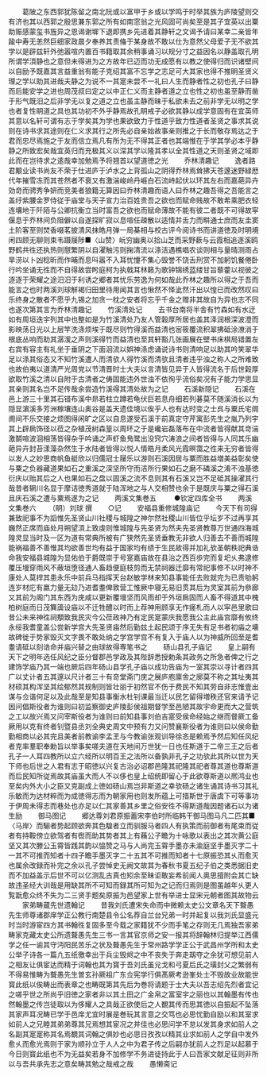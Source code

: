 <!-- { "loadSidebar": true } -->
　　葛陂之东西郭犹陈留之南北阮或以富甲于乡或以学鸣于时举其族为庐陵望则交有济也其以西郭之殷思兼东郭之所有如南窓翁之光风固可尚矣至是其子宜英以出粟助赈感蒙玺书旌异之恩谒谢墀下退即携乡先进着其静轩之文谒予请曰某幸二亲皆年踰中寿无恙然巨细家政晨夕奉养其责偹于某身故不敢以仕为意然父母爱子无不欲其学以是辟兹轩外弛嚣喧内置百书籍取其余稍事诵习以规分寸之益因名以静盖取孔明所谓学湏静也之意但未得进为之方故年已迈而功无成愿有以教之使得归而识诸壁间以自励予既嘉其言益重翁有能子克绍其富不忘学之志足可大其家也得不推眀圣贤义理之学以助其进哉夫静之为说不一其寔未尝不一礼曰人生而静者性之初也孔子曰静而后能安学之进也周茂叔曰定之以中正仁义而主静者道之立也性之初也虽至静而凿于形气既汨之后非学无以复之道之立也虽主静而昧于私欲未去之前非学无以明之学也者复性眀道之具也其功初不外乎静焉故孔眀戒子必欲其静以成学意固有在宜英师其意以名轩可谓有志于学矣其为学也果欲致力于性道乎致力性道者圣贤之事求其说则在诗书求其途则在仁义求其行之所先必自亲始故事亲则推之于长而敬存焉达之于君而忠尽焉施之于友而信立焉凡有所为无不得其正者也其端惟在于学其学必本乎静静之所致宏矣哉宜英归而充极其义以深其学以隆其孝以全其性道之天则圣贤之域即此而在岂待求之逺哉幸加勉焉予将翘首以望道徳之光
　　乔林清趣记
　　逸者路君颙业读书尚友不荣于仕进庐于泸水之上背孤山之阴得乔林焉耸拂天苍邃迷野緑厯代年摧雪冻而其苍然者不衰又有激湍峻岭丹崕白石流峙起伏以环其左右而嘉葩异卉効竒而骋秀争妍而竞美者狼籍无算因曰乔林清趣而语人曰乔林之趣吾得之吾能言之盖纡紫腰金罗侍従于庙堂与天子宣力治百姓贵吾之欲也而赋命贱故不敢希乘肥衣轻连壤地于阡陌与公卿抗衡立当时富吾之欲也而赋命薄故不能有彼二者既不可得故寜偃息于乔林间负阻僻以自遂探旷寂以息喧任疎散以适情并舌力而畊通士庶而友圭窦土阶客至则焚香啜茗披清风抹皓月弹一局棊相与校古评今阅诗书而讲道徳及时明境闲四顾无聊则束韦蹑屦陟■〈山赞〉岏穷幽奥以拾山芝而采野蔌与云霞相追逐溪鸥野鹤共徃还执热则憇繁阴以自濯触污则掬清流以涤洁遇樵唱农谈则相与量晴测雨占旱涝以卜凶稔昕而作晡而息呌嚣不入耳忧懥不集心毁誉不饶舌刑赏不加躬饥餐倦卧行吟坐诵无徃而不自得故尝盻庭柯为执戟耳林籁为歌钟锦绣蓝缕甘旨藜藿以视彼之逐逐于荣耀之途汨汨于利诱之郷者其忧乐劳逸为何如哉此乔林之趣所以得之于吾而能言之也时两溪刘球觧褐归田里待用闻其言也愀然不怿泚然汗出以惶已而改然叹曰乐终身之散者不愿乎九锡之加贪一枕之安者将忘乎千金之赠非其故自为异也志不同也遂次第其言为乔林清趣记
　　竹溪清处记
　　去书台南将半舎有竹森如有水迂如有周垣迭宇列其中也整如是为竹溪清处乃友人管榖厚所居也盖其泽润根深波澄而影映荡日光以上层竿洗涤烦埃于既尽则竹得溪而益清也宻筱覆流积翠拂砥涂潦消于根底丛响而助其潺湲之声则溪得竹而益清也至其轩豁几张画展在壁书床棋局错置左右宾有容主有礼坐于垂阴之下面洄流以娯神涤虑诵说诗书则清响足以助其吟笑翠华足以涤其俗态又不知竹溪遭人而清欤人得竹溪而清欤且清者违乎浊之称人之所难致也故伯夷以道清严光周党以节清晋时士大夫以言清皆见异于人皆得流名于后世榖厚欲取竹溪之清以自附于古清者之俦固能违外世浊不依徇乎流俗矣况有子能力学思显其亲则其名岂不足传哉余尝造竹溪得其清处故为之记
　　石溪新隠记
　　石溪在邑上游三十里其石错布溪中昻若柱立蹲若龟伏巨若息舟细若列碁莫不随溪消长以为隠显濵溪多芳洲稼壤连山奥谷是盖天遗佳境以俟乎人也有达时变之士呉与粟氏宅阛阓间不乐交接之烦图得闲旷之区以自息遂受石溪于前真定守芹寓彭先生之胤乃列宇其上辟扄饰径以莅之杂植茂树森篁以周环之于是巉岩磊落布在中流者皆得献其竒湍激鬬喧波洄相荡皆得杂乎吟诵之声虾鱼鳬鹭出没窍穴涛浪之间者皆得与人同其乐幽葩异卉封苔漾藻杂然生于水陆者皆得以悦人情皓月柔风光霞暝霭之徃来无穷者皆得以发人之妙思商帆鱼艇欣以归儒冠士屦乐以游则石溪因居与粟而胜益増美益彰矣使与粟之负器藏道果如石之重溪之深坚所守而洁所行果如石之磨不磷溪之淆不浊基徳衍庆以贻其后之人也果如石之盘以固溪之流不息则其有石溪又岂不足砥其操濯其行哉昔者辋川名显于摩诘徳秀道就于陆浑地之与人交相赞也余于是既庆与粟之得石溪且庆石溪之遭与粟焉遂为之记
　　两溪文集巻五
　　
●钦定四库全书
　　两溪文集巻六
　　（眀）刘球 撰
　　○记
　　安福县重修城隍庙记
　　今天下有司得兼致祀事不为謟惟先圣贤山川社稷与城隍之神尔然社稷山川皆位乎坛岁不过再享其巍然正席而庙处月朔望湏上致虔则惟城隍与先圣贤为然夫先圣贤教尊万世通四海城隍灵显当时及一区为道有常典所被有广狭然先圣贤垂教无非欲人归善去不善而城隍能祸福善不善惟其均欲善世均有益于国家均有绩于生民故得并加礼欤圣朝秩祀典诰命我安福县城隍为显佑伯于爵既崇于号寔嘉庙故在县治之西百歩完而复圯乆弗逮修覆压墁穿雨风不蔽垣堕径通人畜趋便庭枝剪而无禁祠器迁靡有常祀事修不以时神不康处人莫捍其患永乐中前兵马指挥天台赵敏学林来知县事能任去败就完为已责劬躬连岁材庀有嬴力量无攰乃进耆耋俾敦营工惟厥中寝无易旧贯其后为灵室其前为叅廊又其前为阁门其东西为庑咸以更新覆墁坚而风雨却于外垣扄固而人畜不得道其中槐柏树庭而日茂簨簴设庙以不迁牲醴以时而上荐神用顾享无作瘥札而人以寜邑里歌曰昔公未来神徃祠頺致我民灾今公莅政神乃有定民寔蒙庆我愿我公主此庙宫靡有攸终永绥我耆童盖公尝新学宫大先圣贤庙然后勤兹土起民颂于序无失有足书者初庙之壊故碑徙于势家毁灭文字畏不敢处纳之学宫学宫不有复入于庙人以为神威所回至是耆耋请砥以刻诰命并庙兴替之由球故得専笔书之
　　砀山县孔子庙记
　　皇上嗣有天下之明年选任风纪之臣分督郡邑学政及其陛辞悉授勅条其政务之所急者俾之行之建饰学庙乃其一端也厥后四年砀山县学孔子庙以成功告庙为一室其崇以寻计者四其广以丈计者五其邃以尺计者三十有竒堂斋门庑之展庐庖廪舎之廓莫不称之其址夷其材硕其构浑坚其绘郁然其规制则皆壮丽于初然官不伤于费民不知其劳自非志惟壹出谋与佥谐何足以及此哉至是知县事衡水杜钊课最当迁以民乞留得増秩还官来请予记因问倡斯役者为谁则曰初监察御史庐陵彭侯祖期督学至邑陋其故宇命更而大之营筑之工以故兴焉又问宰斯役者为谁则曰前知县事刘伯吉寔受侯命经始之继而督厥工备厥用以克有终者钊暨县丞刘全典史周文中预有力又问赞襄斯役者为谁则曰以侯命勤勤相商以必其完且美者前教谕李孟玊与今教谕张观训导徐忞是赖焉予然后知任风纪者克率羣职奉勅旨以举事矣嗟夫道在天地间万世犹一日也任斯道于二帝三王之后者孔子一人耳四教所以立六经所以明百王之法所以备孰非孔子之功欤此其所以世为天下师也后世之人君有志于昭徳以兴复古治必诏郡邑隆其祀隆其祀者尊其道也尊斯道而后民知所従焉故其庙虽大而人不以侈也皇上绍统即留心于此欲尊斯道以熈鸿业也至矣内外大小之臣又克副成上徳如砀山焉岂非斯道之幸欤砀之诸生诵其诗书习其礼乐敏而为达材粹而为成徳得志而为朝家用也则发所蕴上可措斯世于唐虞下可等事功于伊周未得志而巷处也亦足以仁其家善其乡里之俗安徃不得斯道哉因题诸石以为诸生励
　　御马图记
　　郷达尊刘君原振蓄宋李伯时所临韩干御马图马凡二匹其■〈马岸〉而騚者势起顾欲奔其色騜者立而驯服马者四人有执策而前御者有尾束而従者有持鞍傍立欲驾者有辔而助其势者其上有蘓公子瞻为十咏歌以表出之其次黄公庭坚又其次滕公玉霄皆践其韵以恊赞之马与人尚完玉霄手墨亦未渝庭坚手墨灭字二十一其不可推而知者十四子瞻手墨灭字二十五其不可推而知者十七原振恐其乆而愈灭也属余改録而补完之余以孔子尝悼史无阙文故其为春秋书夏五纪子伯之类悉据旧史而不加益盖示后世不可以亿测乱古真也矧余至昧讵敢妄希前闻人奥思擅附会其亡缺故违圣经大训哉是用缺其所不可知而録其所可知为之记而归焉则是图虽越年乆更人覧翫愈众终不失为二三贤手题矣原振为邑望家上世有举进士显宋元朝者图其故物云
　　家弟畴蔵先世遗翰记
　　昔我刘氏遭宋失命而中微赖太史公文章名天下聱愚先生师尊诸郡庠学正公教行南楚县令公名荐自兰台兄弟一时并起复以我刘氏显盛元时当时游宦四方其书翰徃复固多至今载之家籍犹不少而手笔之存则无几焉独吾家弟畴家克藏太史公所遗聱愚先生三书一言其官京师之安一报其将辞翰林归提举江西儒学之任一谕其守沔阳民苦乐之状及聱愚先生于常州路学学正公于武昌州学所和太史公举子诗各一篇凢五纸徼幸出于兵尘毁烬之中不丧失于奔走刼夺之余犹可想见前人之相友让俱宦达而精于词翰也其为寳于吾刘氏虽兊戈和弓夏后氏之璜封父之繁弱有不得易惟畴为聱愚先生曽玄孙厥祖广东佥宪学行俱髙厥考逊峯处士不毁故业故能世寳此纸以俟畴出而表章之也畴既第其先后为巻将请题于士大夫以吾志绍先烈者宜记之嗟乎世之所尚乎旧徳之家者非以其土田之广金帛之富室宇之丽也以其翰墨有传也然翰墨之传岂徒取以为侈耀人之具哉正欲使后之人覩其传而思其徳以自振起不坠落其家声耳况畴已学于邑庠尤宜时展是巻玩其言意之交笃也必思忧勤自励以和其室求如前人之兄睦其弟弟尊其兄焉想其宦况之并佳也必思问学不怠以发其身求如前人之名副其寔寔称其名焉覩其词翰之俱妙也必思日孜孜以精其业求如前人之学自中发外愈乆而愈光焉则于家为顺孙立于人人之中为君子传之后嗣亦犹前人之烈足以起慕于今日则寳此纸也不为无益矣若身不加修学不务进徒持此于人曰吾家文献足征则非所以与吾共承先志之意矣畴其勉之哉戒之哉
　　愚懒斋记
